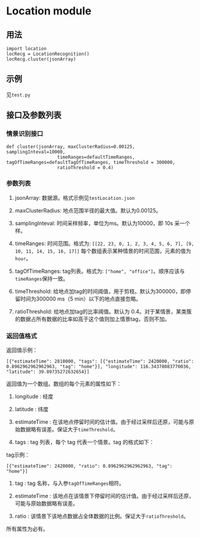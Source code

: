 # Location module

## 用法

    import location
    locRecg = LocationRecognition()
    locRecg.cluster(jsonArray)
    
## 示例

见`test.py`
    
## 接口及参数列表

### 情景识别接口

    def cluster(jsonArray, maxClusterRadius=0.00125, samplingInteval=10000,
                       timeRanges=defaultTimeRanges, tagOfTimeRanges=defaultTagOfTimeRanges, timeThreshold = 300000,
                       ratioThreshold = 0.4)

### 参数列表

1. jsonArray: 数据源。格式示例见`testLocation.json`
 
2. maxClusterRadius: 地点范围半径的最大值。默认为0.00125。

3. samplingInteval: 时间采样频率，单位为ms。默认为10000，即 10s 采一个样。

4. timeRanges: 时间范围。格式为:  `[[22, 23, 0, 1, 2, 3, 4, 5, 6, 7], [9, 10, 11, 14, 15, 16, 17]]` 每个数组表示某种情景的时间范围，元素的值为`hour`。

5. tagOfTimeRanges: tag列表。格式为: `["home", "office"]`。顺序应该与`timeRanges`保持一致。

6. timeThreshold: 给地点加tag的时间阈值，用于剪枝。默认为300000，即停留时间为300000 ms（5 min）以下的地点直接忽略。

7. ratioThreshold: 给地点加tag的比率阈值。默认为 0.4。对于某情景，某类簇的数据占所有数据的比率如高于这个值则加上情景tag，否则不加。

### 返回值格式

返回值示例：

    [{"estimateTime": 2810000, "tags": [{"estimateTime": 2420000, "ratio": 0.8962962962962963, "tag": "home"}], "longitude": 116.34378083770036, "latitude": 39.89735272632654}]

返回值为一个数组。数组的每个元素的属性如下：

1. longitude : 经度

2. latitude : 纬度

3. estimateTime : 在该地点停留时间的估计值。由于经过采样后还原，可能与原始数据略有误差。保证大于`timeThreshold`。

4. tags : tag 列表，每个 tag 代表一个情景。tag 的格式如下：

tag示例：

    [{"estimateTime": 2420000, "ratio": 0.8962962962962963, "tag": "home"}] 

1. tag : tag 名称，与入参`tagOfTimeRanges`相符。

2. estimateTime : 该地点在该情景下停留时间的估计值。由于经过采样后还原，可能与原始数据略有误差。

3. ratio : 该情景下该地点数据占全体数据的比例。保证大于`ratioThreshold`。

所有属性为必有。